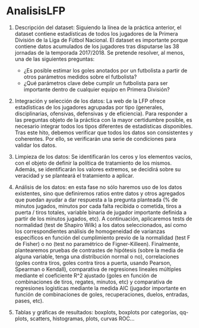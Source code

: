 # AnalisisLFP
1) Descripción del dataset: Siguiendo la línea de la práctica anterior, el dataset contiene estadísticas de todos los jugadores de la Primera División de la Liga de Fútbol Nacional. El dataset es importante porque contiene datos acumulados de los jugadores tras disputarse las 38 jornadas de la temporada 2017/2018. Se pretende resolver, al menos, una de las siguientes preguntas:
   - ¿Es posible estimar los goles anotados por un futbolista a partir de otros parámetros medidos sobre el futbolista?
   - ¿Qué parámetros clave debe cumplir un futbolista para ser importante dentro de cualquier equipo en Primera División?

2) Integración y selección de los datos: La web de la LFP ofrece estadísticas de los jugadores agrupadas por tipo (generales, disciplinarias, ofensivas, defensivas y de eficiencia). Para responder a las preguntas objeto de la práctica con la mayor certidumbre posible, es necesario integrar todos los tipos diferentes de estadísticas disponibles. Tras este hito, debemos verificar que todos los datos son consistentes y coherentes. Por ello, se verificarán una serie de condiciones para validar los datos.

3) Limpieza de los datos: Se identificarán los ceros y los elementos vacíos, con el objeto de definir la política de tratamiento de los mismos. Además, se identificarán los valores extremos, se decidirá sobre su veracidad y se planteará el tratamiento a aplicar.

4) Análisis de los datos: en esta fase no sólo haremos uso de los datos existentes, sino que definiremos ratios entre datos y otros agregados que puedan ayudar a dar respuesta a la pregunta planteada (% de minutos jugados, minutos por cada falta recibida o cometida, tiros a puerta / tiros totales, variable binaria de jugador importante definida a partir de los minutos jugados, etc). A continuación, aplicaremos tests de normalidad (test de Shapiro Wilk) a los datos seleccionados, así como los correspondientes análisis de homogeneidad de varianzas específicos en función del cumplimiento previo de la normalidad (test F de Fisher) o no (test no paramétrico de Figner-Killeen). Finalmente, plantearemos pruebas de contrastes de hipótesis (sobre la media de alguna variable, tenga una distribución normal o no), correlaciones (goles contra tiros, goles contra tiros a puerta, usando Pearson, Spearman o Kendall),  comparativa de regresiones lineales múltiples mediante el coeficiente R^2 ajustado (goles en función de combinaciones de tiros, regates, minutos, etc) y comparativa de regresiones logísticas mediante la medida AIC (jugador importante en función de combinaciones de goles, recuperaciones, duelos, entradas, pases, etc).

5) Tablas y gráficas de resultados: boxplots, boxplots por categorías, qq-plots, scatters, histogramas, plots, curvas ROC...
